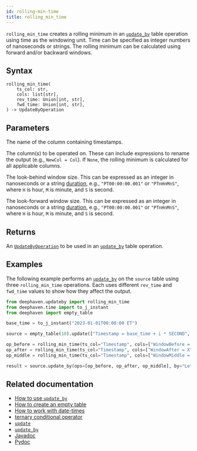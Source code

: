 ```yaml
---
id: rolling-min-time
title: rolling_min_time
---
```


`rolling_min_time` creates a rolling minimum in an [`update_by`](./updateBy.md) table operation using time as the windowing unit. Time can be specified as integer numbers of nanoseconds or strings. The rolling minimum can be calculated using forward and/or backward windows.

## Syntax

```
rolling_min_time(
    ts_col: str,
    cols: list[str],
    rev_time: Union[int, str],
    fwd_time: Union[int, str],
) -> UpdateByOperation
```

## Parameters

<ParamTable>
<Param name="ts_col" type="str">

The name of the column containing timestamps.

</Param>
<Param name="cols" type="list[str]">

The column(s) to be operated on. These can include expressions to rename the output (e.g., `NewCol = Col`). If `None`, the rolling minimum is calculated for all applicable columns.

</Param>
<Param name="rev_time" type="Union[int,str]">

The look-behind window size. This can be expressed as an integer in nanoseconds or a string [duration](../../query-language/types/durations.md), e.g., `"PT00:00:00.001"` or `"PTnHnMnS"`, where `H` is hour, `M` is minute, and `S` is second.

</Param>
<Param name="fwd_time" type="Union[int,str]">

The look-forward window size. This can be expressed as an integer in nanoseconds or a string [duration](../../query-language/types/durations.md), e.g., `"PT00:00:00.001"` or `"PTnHnMnS"`, where `H` is hour, `M` is minute, and `S` is second.

</Param>
</ParamTable>

## Returns

An [`UpdateByOperation`](./updateBy.md#parameters) to be used in an [`update_by`](./updateBy.md) table operation.

## Examples

The following example performs an [`update_by`](./updateBy.md) on the `source` table using three `rolling_min_time` operations. Each uses different `rev_time` and `fwd_time` values to show how they affect the output.

```python order=source,result
from deephaven.updateby import rolling_min_time
from deephaven.time import to_j_instant
from deephaven import empty_table

base_time = to_j_instant("2023-01-01T00:00:00 ET")

source = empty_table(10).update(["Timestamp = base_time + i * SECOND", "Letter = (i % 2 == 0) ? `A` : `B`", "X = randomInt(0, 25)"])

op_before = rolling_min_time(ts_col="Timestamp", cols=["WindowBefore = X"], rev_time="PT00:00:03", fwd_time=int(-1e9))
op_after = rolling_min_time(ts_col="Timestamp", cols=["WindowAfter = X"], rev_time="-PT00:00:01", fwd_time=int(3e9))
op_middle = rolling_min_time(ts_col="Timestamp", cols=["WindowMiddle = X"], rev_time="PT00:00:01", fwd_time="PT00:00:01")

result = source.update_by(ops=[op_before, op_after, op_middle], by="Letter")
```

## Related documentation

- [How to use `update_by`](../../../how-to-guides/use-update-by.md)
- [How to create an empty table](../../../how-to-guides/empty-table.md)
- [How to work with date-times](../../../how-to-guides/work-with-date-time.md)
- [ternary conditional operator](../../query-language/control-flow/ternary-if.md)
- [`update`](../select/update.md)
- [`update_by`](./updateBy.md)
- [Javadoc](<https://deephaven.io/core/javadoc/io/deephaven/api/updateby/UpdateByOperation.html#RollingMin(java.lang.String,java.time.Duration,java.time.Duration,java.lang.String...)>)
- [Pydoc](https://deephaven.io/core/pydoc/code/deephaven.updateby.html#deephaven.updateby.rolling_min_time)
